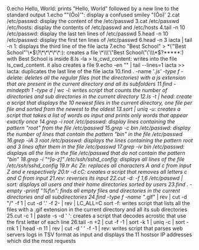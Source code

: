 0.echo Hello, World: prints "Hello, World" followed by a new line to the standard output
1.echo "\"(Ôo)'": display a confused smiley "(Ôo)'
2.cat /etc/passwd: display the content of the /etc/passwd
3.cat /etc/passwd /etc/hosts: display the contents of /etc/passwd and /etc/hosts
4.tail -n 10 /etc/passwd: display the last ten lines of /etc/passwd
5.head -n 10 /etc/passwd: display the first ten lines of /etc/passwd
6.head -n 3 iacta | tail -n 1: displays the third line of the file iacta
7.echo "Best School" > \*\\\'\"Best School\"\'\\\*$\?\*\*\*\*\*:): creates a file \*\\\'\"Best School\"\'\\\*$\?\*\*\*\*\*:) with Best School is inside
8.ls -la > ls_cwd_content: writes  into the file ls_cwd_content. it also creates a file
9.echo -en "" | tail --lines=1 iacta >> iacta: duplicates the last line of the file iacta
10.find . -name '*.js' -type f -delete: deletes all the regular files (not the directories) with a js extension that are present in the current directory and all its subfolders
11.find -mindepth 1 -type d | wc -l: writes script that counts the number of directories and sub directories in the current directory
12.ls -t | head: create a script that displays the 10 newest files in the current directory, one file per file and sorted from the newest to the oldest
13.sort | uniq -u: creates a script that takes a list of words as input and prints only words that appear exactly once
14.grep -i root /etc/passwd: display lines containing the pattern "root" from the file /etc/passwd
15.grep -c bin /etc/passwd: display the number of lines that contain the pattern "bin" in the file /etc/passwd
16.grep -iA 3 root /etc/passwd: displays the lines containing the pattern root and 3 lines after them in the file /etc/passwd
17.grep -iv bin /etc/passwd: displays all the line in the file /etc/passwd that do not contain the pattern "bin"
18.grep -i "^[a-z]" /etc/ssh/sshd_config: displays all lines of the file /etc/ssh/sshd_config
19.tr Ac Ze: replaces all characters A and c from input Z and e respectively
20.tr -d cC: creates a script that removes all letters c and C from input
21.rev: reverses its input
22.cut -d: -f 1,6 /etc/passwd | sort: displays all users and their home directories sorted by users
23.find . -empty -printf "%f\n": finds all empty files and directories in the current directories and all subdirectories
24.find -type f -name "*.gif" | rev | cut -d "/" -f 1 | cut -d '.' -f 2- | rev | LC_ALL=C sort -f: writes script that lists all the files with a .gif extension in the current directory and all its sub directories
25.cut -c 1 | paste -s -d ' ': creates a script that decodes acrostic that use the first letter of each line
26.tail -n +2 | cut -f -1 | sort -k 1 | uniq -c | sort -rnk 1 | head -n 11 | rev | cut -d ' ' -f -1 | rev: writes script that parses web servers logs in TSV format as input and displays the 11 hostsor IP addresses which did the most requests